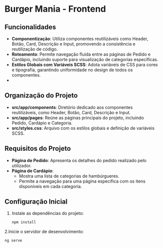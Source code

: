 # Burger Mania - Frontend

## Funcionalidades

- **Componentização**: Utiliza componentes reutilizáveis como Header, Botão, Card, Descrição e Input, promovendo a consistência e reutilização de código.
- **Roteamento**: Permite navegação fluida entre as páginas de Pedido e Cardápio, incluindo suporte para visualização de categorias específicas.
- **Estilos Globais com Variáveis SCSS**: Adota variáveis de CSS para cores e tipografia, garantindo uniformidade no design de todos os componentes.
- 
## Organização do Projeto

- **src/app/components**: Diretório dedicado aos componentes reutilizáveis, como Header, Botão, Card, Descrição e Input.
- **src/app/pages**: Reúne as páginas principais do projeto, incluindo Pedido, Cardápio e Categoria.
- **src/styles.css**: Arquivo com os estilos globais e definição de variáveis SCSS.

## Requisitos do Projeto

- **Página de Pedido**: Apresenta os detalhes do pedido realizado pelo utilizador.
- **Página de Cardápio**:
  - Mostra uma lista de categorias de hambúrgueres.
  - Permite a navegação para uma página específica com os itens disponíveis em cada categoria.

## Configuração Inicial

1. Instale as dependências do projeto:
   ```bash
   npm install
2.Inicie o servidor de desenvolvimento:
   ```bash
   ng serve


